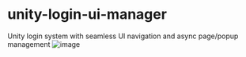 # unity-login-ui-manager
Unity login system with seamless UI navigation and async page/popup management
![image](https://github.com/user-attachments/assets/f5ac771a-8c5c-4f03-91b0-9b06ed08d111)
